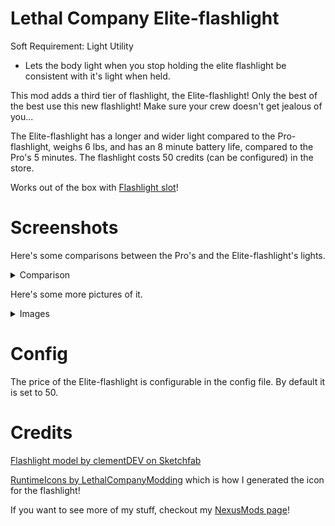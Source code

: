 # Lethal Company Elite-flashlight

Soft Requirement: Light Utility
- Lets the body light when you stop holding the elite flashlight be consistent with it's light when held.

This mod adds a third tier of flashlight, the Elite-flashlight! Only the best of the best use this new flashlight! Make sure your crew doesn't get jealous of you...

The Elite-flashlight has a longer and wider light compared to the Pro-flashlight, weighs 6 lbs, and has an 8 minute battery life, compared to the Pro's 5 minutes. The flashlight costs 50 credits (can be configured) in the store.

Works out of the box with [Flashlight slot](https://thunderstore.io/c/lethal-company/p/FlipMods/ReservedFlashlightSlot/)!

# Screenshots
Here's some comparisons between the Pro's and the Elite-flashlight's lights.
<details>
  <summary>Comparison</summary>
  
  ![20250323142339_1](https://github.com/user-attachments/assets/44fa8ee1-4a6a-4fa2-9bd7-1a5ba5380fd1)

  ![20250323142345_1](https://github.com/user-attachments/assets/79c965be-d7c2-46f7-bbf9-b52027823a8c)

  ![20250323142409_1](https://github.com/user-attachments/assets/56122ca3-4446-46e0-945c-e1cf7ccc1ff0)

  ![20250323142415_1](https://github.com/user-attachments/assets/c88c4277-79bd-4bfe-8f3a-61bbea402b13)

  ![20250323142436_1](https://github.com/user-attachments/assets/6f37d73a-b687-44bf-90cb-b05130fc590a)

  ![20250323142448_1](https://github.com/user-attachments/assets/c4ea5326-6ddf-49d0-b92f-1b342db45d52)

  ![20250323142523_1](https://github.com/user-attachments/assets/ab5a23e1-7adf-4bff-a534-a7b59ee6f29f)

  ![20250323142526_1](https://github.com/user-attachments/assets/b625f7e4-6648-42fe-8c4f-74bd39739583)

  Old Pictures:
  ![20250124215308_1](https://github.com/user-attachments/assets/a480ce0a-0e7e-47f2-8803-340f2422235b)

  ![20250124215315_1](https://github.com/user-attachments/assets/bca352ec-37f1-44b1-a802-9a6894d2ac47)

  ![20250124031850_1](https://github.com/user-attachments/assets/2b75bcb9-a247-42f5-bb4c-8600257f084f)

  ![20250124031853_1](https://github.com/user-attachments/assets/6ac910d7-40bc-476a-b09a-c9af284492bf)
</details>

Here's some more pictures of it.
<details>
  <summary>Images</summary>

  ![20250124023218_1](https://github.com/user-attachments/assets/ddf85851-b4c7-4620-8298-b25035c5958e)

  ![20250124035620_1](https://github.com/user-attachments/assets/26674858-238c-4b19-8a6f-59da0da9c64a)

  ![20250124193356_1](https://github.com/user-attachments/assets/197a8c24-f034-4eac-857f-2c15c4325aea)

  ![20250124193359_1](https://github.com/user-attachments/assets/935c5092-4487-4cbe-81f0-0618cf603f3b)

  ![20250124193404_1](https://github.com/user-attachments/assets/3d9cf69b-9955-4e7d-adeb-9111c52923f1)
</details>

# Config
The price of the Elite-flashlight is configurable in the config file. By default it is set to 50.

# Credits
[Flashlight model by clementDEV on Sketchfab](https://sketchfab.com/3d-models/flashlight-0bd1df1cb4864d6799cde4b182c8396c)

[RuntimeIcons by LethalCompanyModding](https://thunderstore.io/c/lethal-company/p/LethalCompanyModding/RuntimeIcons/) which is how I generated the icon for the flashlight!



If you want to see more of my stuff, checkout my [NexusMods page](https://next.nexusmods.com/profile/MissileMann/mods)!


